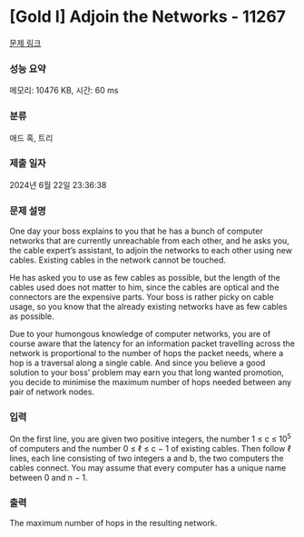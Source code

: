 # [Gold I] Adjoin the Networks - 11267 

[문제 링크](https://www.acmicpc.net/problem/11267) 

### 성능 요약

메모리: 10476 KB, 시간: 60 ms

### 분류

애드 혹, 트리

### 제출 일자

2024년 6월 22일 23:36:38

### 문제 설명

<p>One day your boss explains to you that he has a bunch of computer networks that are currently unreachable from each other, and he asks you, the cable expert’s assistant, to adjoin the networks to each other using new cables. Existing cables in the network cannot be touched.</p>

<p>He has asked you to use as few cables as possible, but the length of the cables used does not matter to him, since the cables are optical and the connectors are the expensive parts. Your boss is rather picky on cable usage, so you know that the already existing networks have as few cables as possible.</p>

<p>Due to your humongous knowledge of computer networks, you are of course aware that the latency for an information packet travelling across the network is proportional to the number of hops the packet needs, where a hop is a traversal along a single cable. And since you believe a good solution to your boss’ problem may earn you that long wanted promotion, you decide to minimise the maximum number of hops needed between any pair of network nodes.</p>

### 입력 

 <p>On the first line, you are given two positive integers, the number 1 ≤ c ≤ 10<sup>5</sup> of computers and the number 0 ≤ ℓ ≤ c − 1 of existing cables. Then follow ℓ lines, each line consisting of two integers a and b, the two computers the cables connect. You may assume that every computer has a unique name between 0 and n − 1.</p>

### 출력 

 <p>The maximum number of hops in the resulting network.</p>

